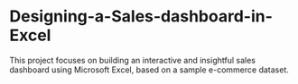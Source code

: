 # Designing-a-Sales-dashboard-in-Excel
This project focuses on building an interactive and insightful sales dashboard using Microsoft Excel, based on a sample e-commerce dataset. 
